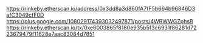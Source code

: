 https://rinkeby.etherscan.io/address/0x3dd8a3d860fA7fF5b664b96846D3afC3049cfF0D
https://plus.google.com/108029174393032497871/posts/4WRWWGZphsB
https://rinkeby.etherscan.io/tx/0xe6003865f8180e935b5f3c6931f86281d7223679479f11628e7aac83084d7851
